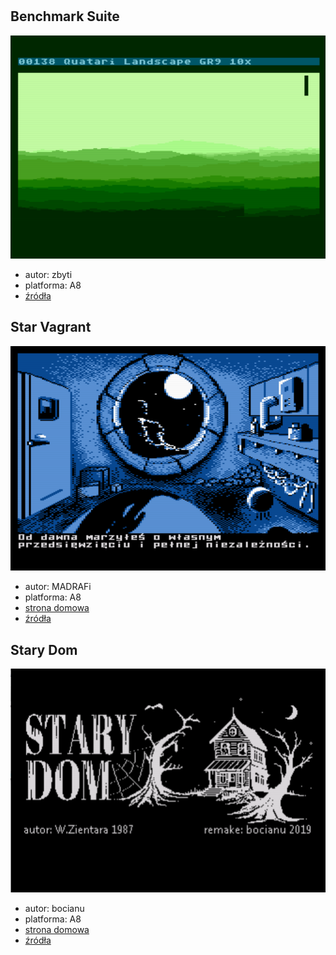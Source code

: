 #

## Benchmark Suite

![BenchmarkSuite.png](gfx/BenchmarkSuite.png)

* autor: zbyti
* platforma: A8
* [źródła](https://github.com/zbyti/a8-mad-pascal-bench-suite)

## Star Vagrant

![StarVagrant.png](gfx/StarVagrant.png)

* autor: MADRAFi
* platforma: A8
* [strona domowa](http://madsoft.us/)
* [źródła](https://github.com/MADRAFi/StarVagrant)

## Stary Dom

![StaryDom.png](gfx/StaryDom.png)

* autor: bocianu
* platforma: A8
* [strona domowa](http://bocianu.atari.pl/blog/starydom)
* [źródła](https://gitlab.com/bocianu/oldmansion)